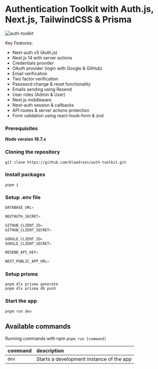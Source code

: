 # Authentication Toolkit with Auth.js, Next.js, TailwindCSS & Prisma

![auth-toolkit](https://github.com/blaadrain/auth-toolkit/assets/96272057/1833253e-9f5a-410b-878d-09ce3e64d770)

Key Features:

- Next-auth v5 (Auth.js)
- Next.js 14 with server actions
- Credentials provider
- OAuth provider (login with Google & GitHub)
- Email verification
- Two factor verification
- Password change & reset functionality
- Emails sending using Resend
- User roles (Admin & User)
- Next.js middleware
- Next-auth session & callbacks
- API routes & server actions protection
- Form validation using react-hook-form & zod

### Prerequisites

**Node version 18.7.x**

### Cloning the repository

```shell
git clone https://github.com/blaadrain/auth-toolkit.git
```

### Install packages

```shell
pnpm i
```

### Setup .env file


```js
DATABASE_URL=

NEXTAUTH_SECRET=

GITHUB_CLIENT_ID=
GITHUB_CLIENT_SECRET=

GOOGLE_CLIENT_ID=
GOOGLE_CLIENT_SECRET=

RESEND_API_KEY=

NEXT_PUBLIC_APP_URL=
```

### Setup prisma

```shell
pnpm dlx prisma generate
pnpm dlx prisma db push
```

### Start the app

```shell
pnpm run dev
```

## Available commands

Running commands with npm `pnpm run [command]`

| command         | description                              |
| :-------------- | :--------------------------------------- |
| `dev`           | Starts a development instance of the app |

